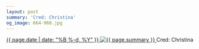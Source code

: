 ```yaml
---
layout: post
summary: 'Cred: Christina'
og_image: 664-960.jpg
---
```


<p>
 <time>
  <a href="/664">
   {{ page.date | date: "%B %-d, %Y" }}
  </a>
 </time>
 <a href="/664">
  <img alt="{{ page.summary }}" data-taken="8/2/2017" sizes="(min-width: 700px) 50vw, calc(100vw - 2rem)" src="{{ site.assets_url }}/664-480.jpg" srcset="{{ site.assets_url }}/664-240.jpg 240w, {{ site.assets_url }}/664-480.jpg 480w, {{ site.assets_url }}/664-720.jpg 720w, {{ site.assets_url }}/664-960.jpg 960w"/>
 </a>
 <span>
  Cred: Christina
 </span>
</p>

